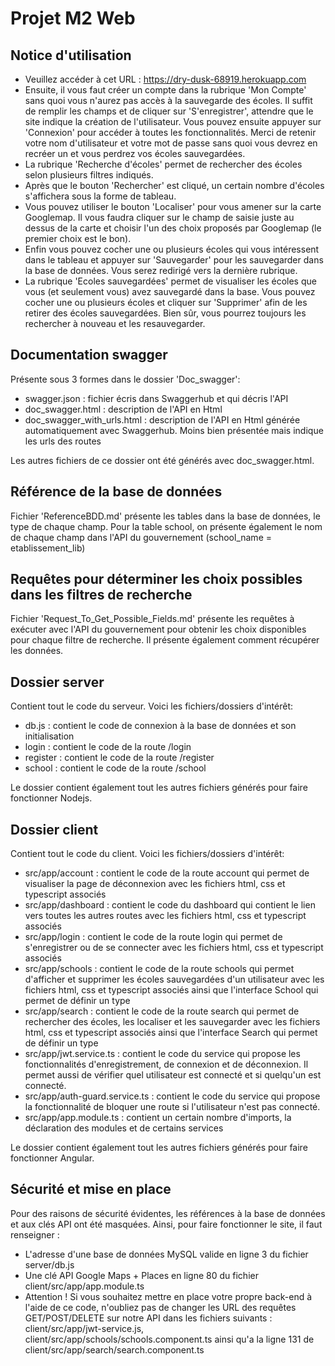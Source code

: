 Projet M2 Web
=============

Notice d'utilisation
--------------------
- Veuillez accéder à cet URL : https://dry-dusk-68919.herokuapp.com
- Ensuite, il vous faut créer un compte dans la rubrique 'Mon Compte' sans quoi vous n'aurez pas accès à la sauvegarde des écoles. Il suffit de remplir les champs et de cliquer sur 'S'enregistrer', attendre que le site indique la création de l'utilisateur. Vous pouvez ensuite appuyer sur 'Connexion' pour accéder à toutes les fonctionnalités. Merci de retenir votre nom d'utilisateur et votre mot de passe sans quoi vous devrez en recréer un et vous perdrez vos écoles sauvegardées.
- La rubrique 'Recherche d'écoles' permet de rechercher des écoles selon plusieurs filtres indiqués. 
- Après que le bouton 'Rechercher' est cliqué, un certain nombre d'écoles s'affichera sous la forme de tableau.
- Vous pouvez utiliser le bouton 'Localiser' pour vous amener sur la carte Googlemap. Il vous faudra cliquer sur le champ de saisie juste au dessus de la carte et choisir l'un des choix proposés par Googlemap (le premier choix est le bon).
- Enfin vous pouvez cocher une ou plusieurs écoles qui vous intéressent dans le tableau et appuyer sur 'Sauvegarder' pour les sauvegarder dans la base de données. Vous serez redirigé vers la dernière rubrique.
- La rubrique 'Ecoles sauvegardées' permet de visualiser les écoles que vous (et seulement vous) avez sauvegardé dans la base. Vous pouvez cocher une ou plusieurs écoles et cliquer sur 'Supprimer' afin de les retirer des écoles sauvegardées. Bien sûr, vous pourrez toujours les rechercher à nouveau et les resauvegarder.

Documentation swagger
---------------------
Présente sous 3 formes dans le dossier 'Doc_swagger':
- swagger.json : fichier écris dans Swaggerhub et qui décris l'API
- doc_swagger.html : description de l'API en Html
- doc_swagger_with_urls.html : description de l'API en Html générée automatiquement avec Swaggerhub. Moins bien présentée mais indique les urls des routes

Les autres fichiers de ce dossier ont été générés avec doc_swagger.html.

Référence de la base de données
-------------------------------
Fichier 'ReferenceBDD.md' présente les tables dans la base de données, le type de chaque champ. Pour la table school, on présente également le nom de chaque champ dans l'API du gouvernement (school_name = etablissement_lib)

Requêtes pour déterminer les choix possibles dans les filtres de recherche
--------------------------------------------------------------------------
Fichier 'Request_To_Get_Possible_Fields.md' présente les requêtes à exécuter avec l'API du gouvernement pour obtenir les choix disponibles pour chaque filtre de recherche. Il présente également comment récupérer les données.

Dossier server
--------------
Contient tout le code du serveur. Voici les fichiers/dossiers d'intérêt:
- db.js : contient le code de connexion à la base de données et son initialisation
- login : contient le code de la route /login
- register : contient le code de la route /register
- school : contient le code de la route /school

Le dossier contient également tout les autres fichiers générés pour faire fonctionner Nodejs.

Dossier client
--------------
Contient tout le code du client. Voici les fichiers/dossiers d'intérêt:
- src/app/account : contient le code de la route account qui permet de visualiser la page de déconnexion avec les fichiers html, css et typescript associés
- src/app/dashboard : contient le code du dashboard qui contient le lien vers toutes les autres routes avec les fichiers html, css et typescript associés
- src/app/login : contient le code de la route login qui permet de s'enregistrer ou de se connecter avec les fichiers html, css et typescript associés
- src/app/schools : contient le code de la route schools qui permet d'afficher et supprimer les écoles sauvegardées d'un utilisateur avec les fichiers html, css et typescript associés ainsi que l'interface School qui permet de définir un type
- src/app/search : contient le code de la route search qui permet de rechercher des écoles, les localiser et les sauvegarder avec les fichiers html, css et typescript associés ainsi que l'interface Search qui permet de définir un type
- src/app/jwt.service.ts : contient le code du service qui propose les fonctionnalités d'enregistrement, de connexion et de déconnexion. Il permet aussi de vérifier quel utilisateur est connecté et si quelqu'un est connecté.
- src/app/auth-guard.service.ts : contient le code du service qui propose la fonctionnalité de bloquer une route si l'utilisateur n'est pas connecté.
- src/app/app.module.ts : contient un certain nombre d'imports, la déclaration des modules et de certains services

Le dossier contient également tout les autres fichiers générés pour faire fonctionner Angular.

Sécurité et mise en place
-------------------------
Pour des raisons de sécurité évidentes, les références à la base de données et aux clés API ont été masquées. Ainsi, pour faire fonctionner le site, il faut renseigner :
- L'adresse d'une base de données MySQL valide en ligne 3 du fichier server/db.js
- Une clé API Google Maps + Places en ligne 80 du fichier client/src/app/app.module.ts
- Attention ! Si vous souhaitez mettre en place votre propre back-end à l'aide de ce code, n'oubliez pas de changer les URL des requêtes GET/POST/DELETE sur notre API dans les fichiers suivants : client/src/app/jwt-service.js, client/src/app/schools/schools.component.ts ainsi qu'a la ligne 131 de client/src/app/search/search.component.ts
